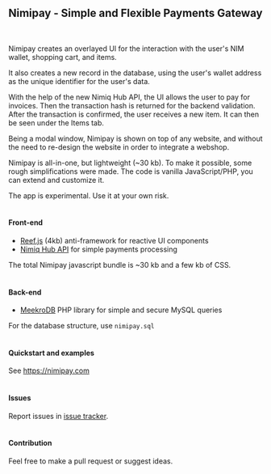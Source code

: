 ## Nimipay - Simple and Flexible Payments Gateway

<br>

Nimipay creates an overlayed UI for the interaction with the user's NIM wallet, shopping cart, and items.

It also creates a new record in the database, using the user's wallet address as the unique identifier for the user's data.

With the help of the new Nimiq Hub API, the UI allows the user to pay for invoices. Then the transaction hash is returned for the backend validation. After the transaction is confirmed, the user receives a new item. It can then be seen under the Items tab.

Being a modal window, Nimipay is shown on top of any website, and without the need to re-design the website in order to integrate a webshop.

Nimipay is all-in-one, but lightweight (~30 kb). To make it possible, some rough simplifications were made. The code is vanilla JavaScript/PHP, you can extend and customize it.

The app is experimental. Use it at your own risk.
<br>
<br>

#### Front-end

- [Reef.js](https://github.com/cferdinandi/reef) (4kb) anti-framework for reactive UI components
- [Nimiq Hub API](https://nimiq.github.io/hub/quick-start) for simple payments processing

The total Nimipay javascript bundle is ~30 kb and a few kb of CSS.
<br>
<br>

#### Back-end

- [MeekroDB](https://meekro.com/) PHP library for simple and secure MySQL queries

For the database structure, use `nimipay.sql`
<br>
<br>

#### Quickstart and examples

See https://nimipay.com
<br>
<br>

#### Issues

Report issues in [issue tracker](https://github.com/giekaton/nimipay/issues).
<br>
<br>

#### Contribution

Feel free to make a pull request or suggest ideas.
<br>
<br>
